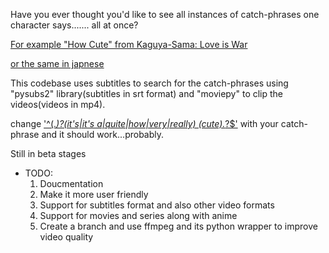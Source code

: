 Have you ever thought you'd like to see all instances of catch-phrases one character says....... all at once?

[For example "How Cute" from Kaguya-Sama: Love is War](MergedOutput.mp4)

[or the same in japnese](MergedOutput1.mp4)



This codebase uses subtitles to search for the catch-phrases using "pysubs2" library(subtitles in srt format)
and "moviepy" to clip the videos(videos in mp4).

change ['^(.*)?(it\'s|it\'s a|quite|how|very|really) (cute).*?$'](main.py) with your catch-phrase and it should work...probably.

Still in beta stages


* TODO:
  1. Doucmentation
  2. Make it more user friendly
  3. Support for subtitles format and also other video formats
  4. Support for movies and series along with anime
  5. Create a branch and use ffmpeg and its python wrapper to improve video quality

